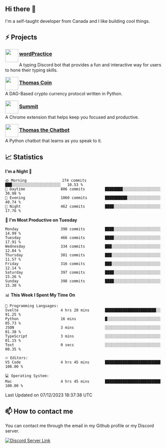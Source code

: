 <h2>Hi there 👋</h2>

<p>I'm a self-taught developer from Canada and I like building cool things.</p>

<h2>⚡ Projects</h2>

<img align="left" src="https://i.imgur.com/BIzs17V.png" width="42" height="42" />
<h3><a target="_blank" href="https://wordpractice.principle.sh/">wordPractice</a></h3>
<p>A typing Discord bot that provides a fun and interactive way for users to hone their typing skills.</p>

<img align="left" src="https://i.imgur.com/4FdQpgN.png" width="42" height="42" />
<h3><a href="https://github.com/principle105/thomas-coin">Thomas Coin</a></h3>
<p>A DAG-Based crypto currency protocol written in Python.</p>

<img align="left" src="https://i.imgur.com/Ly8Atho.png" width="42" height="42" />
<h3><a href="https://summit.sh/">Summit</a></h3>
<p>A Chrome extension that helps keep you focused and productive.</p>

<img align="left" src="https://i.imgur.com/hA9YF2s.png" width="42" height="42" />
<h3><a href="https://github.com/principle105/thomasthechatbot">Thomas the Chatbot</a></h3>
<p>A Python chatbot that learns as you speak to it.</p>

<h2>📈 Statistics</h2>

<!--START_SECTION:waka-->
**I'm a Night 🦉** 

```text
🌞 Morning                274 commits         ███░░░░░░░░░░░░░░░░░░░░░░   10.53 % 
🌆 Daytime                806 commits         ████████░░░░░░░░░░░░░░░░░   30.98 % 
🌃 Evening                1060 commits        ██████████░░░░░░░░░░░░░░░   40.74 % 
🌙 Night                  462 commits         ████░░░░░░░░░░░░░░░░░░░░░   17.76 % 
```
📅 **I'm Most Productive on Tuesday** 

```text
Monday                   390 commits         ████░░░░░░░░░░░░░░░░░░░░░   14.99 % 
Tuesday                  466 commits         ████░░░░░░░░░░░░░░░░░░░░░   17.91 % 
Wednesday                334 commits         ███░░░░░░░░░░░░░░░░░░░░░░   12.84 % 
Thursday                 301 commits         ███░░░░░░░░░░░░░░░░░░░░░░   11.57 % 
Friday                   316 commits         ███░░░░░░░░░░░░░░░░░░░░░░   12.14 % 
Saturday                 397 commits         ████░░░░░░░░░░░░░░░░░░░░░   15.26 % 
Sunday                   398 commits         ████░░░░░░░░░░░░░░░░░░░░░   15.30 % 
```


📊 **This Week I Spent My Time On** 

```text
💬 Programming Languages: 
Svelte                   4 hrs 20 mins       ███████████████████████░░   91.25 % 
Python                   16 mins             █░░░░░░░░░░░░░░░░░░░░░░░░   05.73 % 
JSON                     3 mins              ░░░░░░░░░░░░░░░░░░░░░░░░░   01.38 % 
TypeScript               3 mins              ░░░░░░░░░░░░░░░░░░░░░░░░░   01.15 % 
Text                     0 secs              ░░░░░░░░░░░░░░░░░░░░░░░░░   00.35 % 

🔥 Editors: 
VS Code                  4 hrs 45 mins       █████████████████████████   100.00 % 

💻 Operating System: 
Mac                      4 hrs 45 mins       █████████████████████████   100.00 % 
```


 Last Updated on 07/12/2023 18:37:38 UTC
<!--END_SECTION:waka-->

<h2>📫 How to contact me</h2>

You can contact me through the email in my Github profile or my Discord server.

[![Discord Server Link](https://dcbadge.vercel.app/api/server/DHnk46C)](https://discord.gg/DHnk46C)

